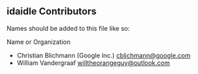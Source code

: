 ## idaidle Contributors

Names should be added to this file like so:

Name or Organization <email address>


- Christian Blichmann (Google Inc.) <cblichmann@google.com>
- William Vandergraaf <willtheorangeguy@outlook.com>
